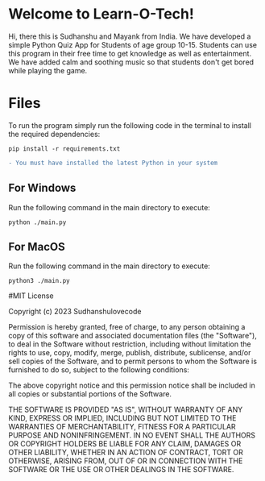 # Welcome to Learn-O-Tech!

Hi, there this is Sudhanshu and Mayank from India. We have developed a simple Python Quiz App for Students of age group 10-15. Students can use this program in their free time to get knowledge as well as entertainment. We have added calm and soothing music so that students don't get bored while playing the game.


# Files

To run the program simply run the following code in the terminal to install the required dependencies:
```
pip install -r requirements.txt
```
```diff
- You must have installed the latest Python in your system
```

## For Windows
Run the following command in the main directory to execute:
```
python ./main.py
```
## For MacOS
Run the following command in the main directory to execute:
```
python3 ./main.py
```

#MIT License

Copyright (c) 2023 Sudhanshulovecode

Permission is hereby granted, free of charge, to any person obtaining a copy
of this software and associated documentation files (the "Software"), to deal
in the Software without restriction, including without limitation the rights
to use, copy, modify, merge, publish, distribute, sublicense, and/or sell
copies of the Software, and to permit persons to whom the Software is
furnished to do so, subject to the following conditions:

The above copyright notice and this permission notice shall be included in all
copies or substantial portions of the Software.

THE SOFTWARE IS PROVIDED "AS IS", WITHOUT WARRANTY OF ANY KIND, EXPRESS OR
IMPLIED, INCLUDING BUT NOT LIMITED TO THE WARRANTIES OF MERCHANTABILITY,
FITNESS FOR A PARTICULAR PURPOSE AND NONINFRINGEMENT. IN NO EVENT SHALL THE
AUTHORS OR COPYRIGHT HOLDERS BE LIABLE FOR ANY CLAIM, DAMAGES OR OTHER
LIABILITY, WHETHER IN AN ACTION OF CONTRACT, TORT OR OTHERWISE, ARISING FROM,
OUT OF OR IN CONNECTION WITH THE SOFTWARE OR THE USE OR OTHER DEALINGS IN THE
SOFTWARE.
